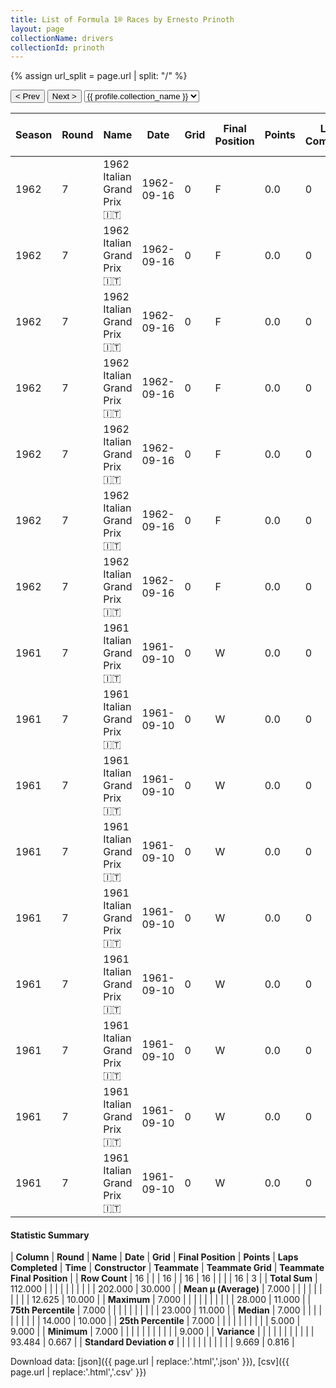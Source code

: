 ```yaml
---
title: List of Formula 1® Races by Ernesto Prinoth
layout: page
collectionName: drivers
collectionId: prinoth
---
```


{% assign url_split = page.url | split: "/" %}
<div id="collection-navigation">
<button onclick="selector.options[selector.selectedIndex-1].value && (window.location = selector.options[selector.selectedIndex-1].value);">&lt; Prev</button>
<button onclick="selector.options[selector.selectedIndex+1].value && (window.location = selector.options[selector.selectedIndex+1].value);">Next &gt;</button>
<select id="selector" onchange="this.options[this.selectedIndex].value && (window.location = this.options[this.selectedIndex].value);">
  {% for collectionId in site.data[page.collectionName].refs %}
    {% if collectionId == page.collectionId %}
      {% assign selected = "selected" %}
    {% else %}
      {% assign selected = "" %}
    {% endif %}
    {% assign profile = site.data[page.collectionName][collectionId].profile %}
    <option value="/f1/{{ page.collectionName }}/{{ collectionId }}/{{ url_split[4] }}" {{ selected }}>{{ profile.collection_name }}</option>
  {% endfor %}
</select>
</div>

| Season | Round | Name | Date | Grid | Final Position | Points | Laps Completed | Time | Constructor | Teammate | Teammate Grid | Teammate Final Position |
|--|--|--|--|--|--|--|--|--|--|--|--|--|
| 1962 | 7 | 1962 Italian Grand Prix 🇮🇹 | 1962-09-16 | 0 | F | 0.0 | 0 |   | Lotus-Climax 🇬🇧 | [Nino Vaccarella 🇮🇹](/f1/drivers/vaccarella) | 14 | 9 |
| 1962 | 7 | 1962 Italian Grand Prix 🇮🇹 | 1962-09-16 | 0 | F | 0.0 | 0 |   | Lotus-Climax 🇬🇧 | [Innes Ireland 🇬🇧](/f1/drivers/ireland) | 5 | R |
| 1962 | 7 | 1962 Italian Grand Prix 🇮🇹 | 1962-09-16 | 0 | F | 0.0 | 0 |   | Lotus-Climax 🇬🇧 | [Trevor Taylor 🇬🇧](/f1/drivers/trevor_taylor) | 16 | R |
| 1962 | 7 | 1962 Italian Grand Prix 🇮🇹 | 1962-09-16 | 0 | F | 0.0 | 0 |   | Lotus-Climax 🇬🇧 | [Maurice Trintignant 🇫🇷](/f1/drivers/trintignant) | 19 | R |
| 1962 | 7 | 1962 Italian Grand Prix 🇮🇹 | 1962-09-16 | 0 | F | 0.0 | 0 |   | Lotus-Climax 🇬🇧 | [Jim Clark 🇬🇧](/f1/drivers/clark) | 1 | R |
| 1962 | 7 | 1962 Italian Grand Prix 🇮🇹 | 1962-09-16 | 0 | F | 0.0 | 0 |   | Lotus-Climax 🇬🇧 | [Gerry Ashmore 🇬🇧](/f1/drivers/ashmore) | 0 | F |
| 1962 | 7 | 1962 Italian Grand Prix 🇮🇹 | 1962-09-16 | 0 | F | 0.0 | 0 |   | Lotus-Climax 🇬🇧 | [Jay Chamberlain 🇺🇸](/f1/drivers/chamberlain) | 0 | F |
| 1961 | 7 | 1961 Italian Grand Prix 🇮🇹 | 1961-09-10 | 0 | W | 0.0 | 0 |   | Lotus-Climax 🇬🇧 | [Tim Parnell 🇬🇧](/f1/drivers/parnell) | 27 | 10 |
| 1961 | 7 | 1961 Italian Grand Prix 🇮🇹 | 1961-09-10 | 0 | W | 0.0 | 0 |   | Lotus-Climax 🇬🇧 | [Henry Taylor 🇬🇧](/f1/drivers/henry_taylor) | 23 | 11 |
| 1961 | 7 | 1961 Italian Grand Prix 🇮🇹 | 1961-09-10 | 0 | W | 0.0 | 0 |   | Lotus-Climax 🇬🇧 | [Stirling Moss 🇬🇧](/f1/drivers/moss) | 11 | R |
| 1961 | 7 | 1961 Italian Grand Prix 🇮🇹 | 1961-09-10 | 0 | W | 0.0 | 0 |   | Lotus-Climax 🇬🇧 | [Masten Gregory 🇺🇸](/f1/drivers/gregory) | 17 | R |
| 1961 | 7 | 1961 Italian Grand Prix 🇮🇹 | 1961-09-10 | 0 | W | 0.0 | 0 |   | Lotus-Climax 🇬🇧 | [Innes Ireland 🇬🇧](/f1/drivers/ireland) | 9 | R |
| 1961 | 7 | 1961 Italian Grand Prix 🇮🇹 | 1961-09-10 | 0 | W | 0.0 | 0 |   | Lotus-Climax 🇬🇧 | [Jim Clark 🇬🇧](/f1/drivers/clark) | 7 | R |
| 1961 | 7 | 1961 Italian Grand Prix 🇮🇹 | 1961-09-10 | 0 | W | 0.0 | 0 |   | Lotus-Climax 🇬🇧 | [Wolfgang Seidel 🇩🇪](/f1/drivers/seidel) | 28 | R |
| 1961 | 7 | 1961 Italian Grand Prix 🇮🇹 | 1961-09-10 | 0 | W | 0.0 | 0 |   | Lotus-Climax 🇬🇧 | [Gerry Ashmore 🇬🇧](/f1/drivers/ashmore) | 25 | R |
| 1961 | 7 | 1961 Italian Grand Prix 🇮🇹 | 1961-09-10 | 0 | W | 0.0 | 0 |   | Lotus-Climax 🇬🇧 | [Michael May 🇨🇭](/f1/drivers/may) | 0 | W |

#### Statistic Summary

| **Column** | **Round** | **Name** | **Date** | **Grid** | **Final Position** | **Points** | **Laps Completed** | **Time** | **Constructor** | **Teammate** | **Teammate Grid** | **Teammate Final Position** |
| **Row Count** | 16 |  |  | 16 |  | 16 | 16 |  |  |  | 16 | 3 |
| **Total Sum** | 112.000 |  |  |  |  |  |  |  |  |  | 202.000 | 30.000 |
| **Mean μ (Average)** | 7.000 |  |  |  |  |  |  |  |  |  | 12.625 | 10.000 |
| **Maximum** | 7.000 |  |  |  |  |  |  |  |  |  | 28.000 | 11.000 |
| **75th Percentile** | 7.000 |  |  |  |  |  |  |  |  |  | 23.000 | 11.000 |
| **Median** | 7.000 |  |  |  |  |  |  |  |  |  | 14.000 | 10.000 |
| **25th Percentile** | 7.000 |  |  |  |  |  |  |  |  |  | 5.000 | 9.000 |
| **Minimum** | 7.000 |  |  |  |  |  |  |  |  |  |  | 9.000 |
| **Variance** |  |  |  |  |  |  |  |  |  |  | 93.484 | 0.667 |
| **Standard Deviation σ** |  |  |  |  |  |  |  |  |  |  | 9.669 | 0.816 |

Download data: [json]({{ page.url | replace:'.html','.json' }}), [csv]({{ page.url | replace:'.html','.csv' }})

